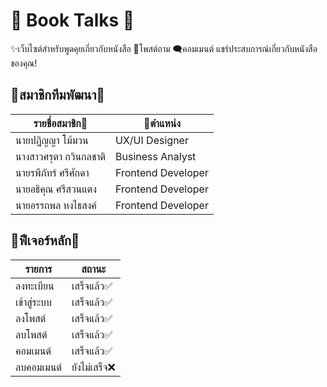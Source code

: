 # 📖 Book Talks 📔
✨เว็บไซต์สำหรับพูดคุยเกี่ยวกับหนังสือ 📄โพสต์ถาม 🗨️คอมเมนต์ แชร์ประสบการณ์เกี่ยวกับหนังสือของคุณ!
## 👥สมาชิกทีมพัฒนา🤺
|รายชื่อสมาชิก📄|🚩ตำแหน่ง|
|-----|-----|
| นายปฏิญญา โม้มวน | UX/UI Designer |
| นางสาวศรุตา กวินกลชาติ | Business Analyst |
| นายรพีภัทร์ ศรีศักดา | Frontend Developer |
| นายอธิคุณ ศรีสวนแตง | Frontend Developer |
| นายอรรถพล หงไธสงค์ | Frontend Developer |
## 🌠ฟีเจอร์หลัก🌠
| รายการ | สถานะ |
| ----- | ----- |
|ลงทะเบียน | เสร็จแล้ว✅ |
|เข้าสู่ระบบ | เสร็จแล้ว✅ |
|ลงโพสต์ | เสร็จแล้ว✅ |
|ลบโพสต์ | เสร็จแล้ว✅ |
|คอมเมนต์ | เสร็จแล้ว✅ |
|ลบคอมเมนต์ | ยังไม่เสร็จ❌ |
